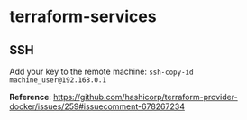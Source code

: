# terraform-services

## SSH
Add your key to the remote machine: `ssh-copy-id machine_user@192.168.0.1`  

**Reference**: https://github.com/hashicorp/terraform-provider-docker/issues/259#issuecomment-678267234  